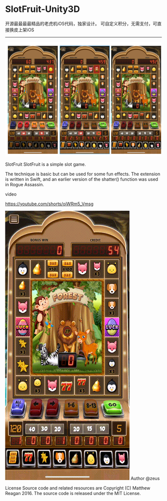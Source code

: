 # SlotFruit-Unity3D
开源最最最最精品的老虎机iOS代码，独家设计。 可自定义积分，无需支付，可直接换皮上架iOS


-----


![](images/Snipaste_2023-06-06_15-07-49.png)


SlotFruit
SlotFruit is a simple slot game.

The technique is basic but can be used for some fun effects. The extension is written in Swift, and an earlier version of the shatter() function was used in Rogue Assassin.

video

https://youtube.com/shorts/oiWRm5_Vmsg

![](images/RPReplay_Final1687917696.gif)
Author
@zeus

License
Source code and related resources are Copyright (C) Matthew Reagan 2016. The source code is released under the MIT License.
